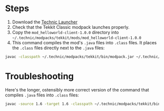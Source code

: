 # Steps

1. Download the [Technic Launcher](https://www.technicpack.net/download)
2. Check that the Tekkit Classic modpack launches properly.
3. Copy the `mod_helloworld-client-1.0.0` directory into `~/.technic/modpacks/tekkit/mods/mod_helloworld-client-1.0.0`
4. This command compiles the mod's `.java` files into `.class` files. It places the `.class` files directly next to the `.java` files:
```sh
javac -classpath ~/.technic/modpacks/tekkit/bin/modpack.jar ~/.technic/modpacks/tekkit/mods/mod_helloworld-client-1.0.0/trez/mods/helloworld/*.java -d ~/.technic/modpacks/tekkit/mods/mod_helloworld-client-1.0.0
```

# Troubleshooting

Here's the longer, ostensibly more correct version of the command that compiles `.java` files into `.class` files:
```sh
javac -source 1.6 -target 1.6 -classpath ~/.technic/modpacks/tekkit/bin/minecraft.jar:~/.technic/modpacks/tekkit/bin/modpack.jar ~/.technic/modpacks/tekkit/mods/mod_helloworld-client-1.0.0/trez/mods/helloworld/*.java -d ~/.technic/modpacks/tekkit/mods/mod_helloworld-client-1.0.0
```
